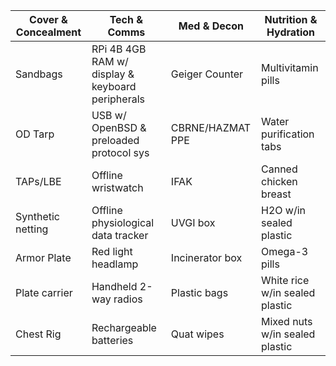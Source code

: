 | Cover & Concealment |                  Tech & Comms                    |   Med & Decon        |   Nutrition & Hydration        |      
|---------------------|--------------------------------------------------|----------------------|--------------------------------|
| Sandbags            | RPi 4B 4GB RAM w/ display & keyboard peripherals | Geiger Counter       | Multivitamin pills             |
| OD Tarp             | USB w/ OpenBSD & preloaded protocol sys          | CBRNE/HAZMAT PPE     | Water purification tabs        |
| TAPs/LBE            | Offline wristwatch                               | IFAK                 | Canned chicken breast          |
| Synthetic netting   | Offline physiological data tracker               | UVGI box             | H2O w/in sealed plastic        |
| Armor Plate         | Red light headlamp                               | Incinerator box      | Omega-3 pills                  |
| Plate carrier       | Handheld 2-way radios                            | Plastic bags         | White rice w/in sealed plastic |    
| Chest Rig           | Rechargeable batteries                           | Quat wipes           | Mixed nuts w/in sealed plastic |

